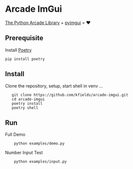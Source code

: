 # Arcade ImGui

[The Python Arcade Library](https://arcade.academy/) + [pyimgui](https://github.com/swistakm/pyimgui) = :heart:

## Prerequisite

Install [Poetry](https://python-poetry.org/)

    pip install poetry

## Install

Clone the repository, setup, start shell in venv ...

       git clone https://github.com/kfields/arcade-imgui.git
       cd arcade-imgui
       poetry install
       poetry shell
       


## Run

Full Demo

        python examples/demo.py

Number Input Test

        python examples/input.py
